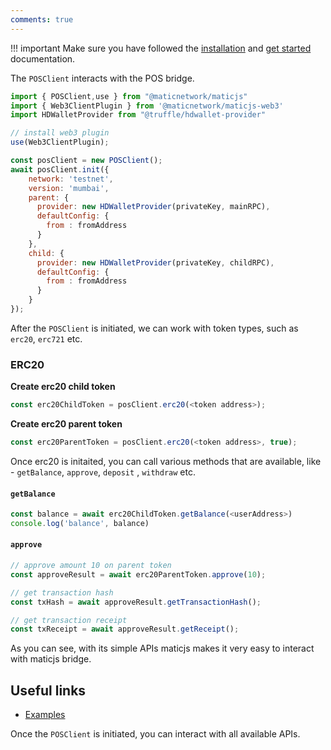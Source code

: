 ```yaml
---
comments: true
---
```


!!! important
    Make sure you have followed the [installation](../installation.md) and [get started](../get-started.md) documentation.

The `POSClient` interacts with the POS bridge.

```js
import { POSClient,use } from "@maticnetwork/maticjs"
import { Web3ClientPlugin } from '@maticnetwork/maticjs-web3'
import HDWalletProvider from "@truffle/hdwallet-provider"

// install web3 plugin
use(Web3ClientPlugin);

const posClient = new POSClient();
await posClient.init({
    network: 'testnet',
    version: 'mumbai',
    parent: {
      provider: new HDWalletProvider(privateKey, mainRPC),
      defaultConfig: {
        from : fromAddress
      }
    },
    child: {
      provider: new HDWalletProvider(privateKey, childRPC),
      defaultConfig: {
        from : fromAddress
      }
    }
});

```

After the `POSClient` is initiated, we can work with token types, such as `erc20`, `erc721` etc.

### ERC20

**Create erc20 child token**

```js
const erc20ChildToken = posClient.erc20(<token address>);
```

**Create erc20 parent token**

```js
const erc20ParentToken = posClient.erc20(<token address>, true);
```

Once erc20 is initaited, you can call various methods that are available, like - `getBalance`, `approve`, `deposit` , `withdraw` etc.

#### `getBalance`

```js
const balance = await erc20ChildToken.getBalance(<userAddress>)
console.log('balance', balance)
```

#### `approve`

```js
// approve amount 10 on parent token
const approveResult = await erc20ParentToken.approve(10);

// get transaction hash
const txHash = await approveResult.getTransactionHash();

// get transaction receipt
const txReceipt = await approveResult.getReceipt();
```

As you can see, with its simple APIs maticjs makes it very easy to interact with maticjs bridge.

## Useful links

- [Examples](https://github.com/maticnetwork/matic.js/tree/master/examples)

Once the `POSClient` is initiated, you can interact with all available APIs.
